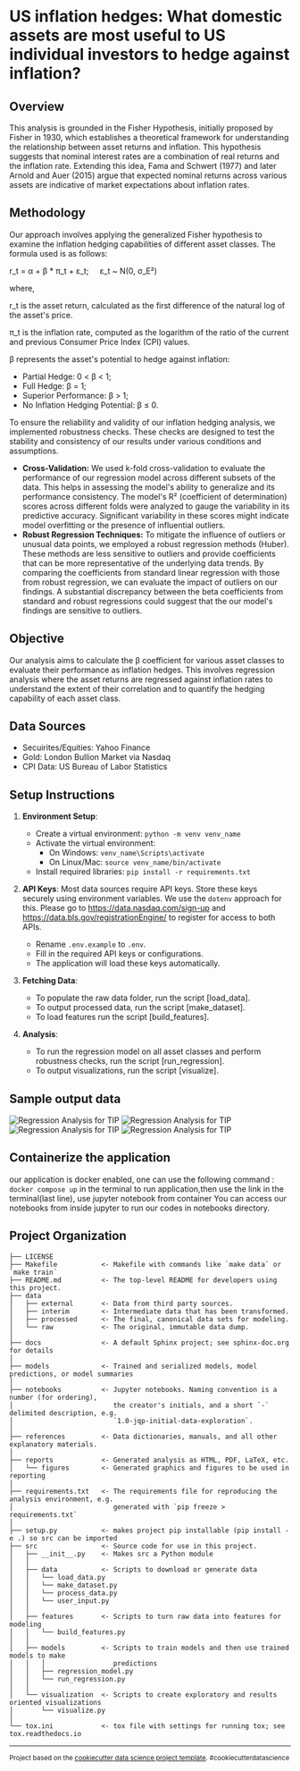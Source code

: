 US inflation hedges: What domestic assets are most useful to US individual investors to hedge against inflation?
==============================
## Overview

This analysis is grounded in the Fisher Hypothesis, initially proposed by Fisher in 1930, which establishes a theoretical framework for understanding the relationship between asset returns and inflation. This hypothesis suggests that nominal interest rates are a combination of real returns and the inflation rate. Extending this idea, Fama and Schwert (1977) and later Arnold and Auer (2015) argue that expected nominal returns across various assets are indicative of market expectations about inflation rates.

## Methodology

Our approach involves applying the generalized Fisher hypothesis to examine the inflation hedging capabilities of different asset classes. The formula used is as follows:

r_t = α + β * π_t + ε_t;&nbsp;&nbsp;&nbsp;&nbsp; ε_t ~ N(0, σ_E²)

where,

r_t is the asset return, calculated as the first difference of the natural log of the asset's price.

π_t is the inflation rate, computed as the logarithm of the ratio of the current and previous Consumer Price Index (CPI) values.

β represents the asset's potential to hedge against inflation:
   - Partial Hedge: 0 < β < 1;
   - Full Hedge: β = 1;
   - Superior Performance: β > 1;
   - No Inflation Hedging Potential: β ≤ 0.

To ensure the reliability and validity of our inflation hedging analysis, we implemented robustness checks. These checks are designed to test the stability and consistency of our results under various conditions and assumptions.
   - **Cross-Validation:** We used k-fold cross-validation to evaluate the performance of our regression model across different subsets of the data. This helps in assessing the model's ability to generalize and its performance consistency. The model's R² (coefficient of determination) scores across different folds were analyzed to gauge the variability in its predictive accuracy. Significant variability in these scores might indicate model overfitting or the presence of influential outliers.
   - **Robust Regression Techniques:** To mitigate the influence of outliers or unusual data points, we employed a robust regression methods (Huber). These methods are less sensitive to outliers and provide coefficients that can be more representative of the underlying data trends. By comparing the coefficients from standard linear regression with those from robust regression, we can evaluate the impact of outliers on our findings. A substantial discrepancy between the beta coefficients from standard and robust regressions could suggest that the our model's findings are sensitive to outliers.
   
## Objective
Our analysis aims to calculate the β coefficient for various asset classes to evaluate their performance as inflation hedges. This involves regression analysis where the asset returns are regressed against inflation rates to understand the extent of their correlation and to quantify the hedging capability of each asset class.

## Data Sources
- Secuirites/Equities: Yahoo Finance
- Gold: London Bullion Market via Nasdaq
- CPI Data: US Bureau of Labor Statistics

## Setup Instructions
1. **Environment Setup**:
   - Create a virtual environment: `python -m venv venv_name`
   - Activate the virtual environment:
     - On Windows: `venv_name\Scripts\activate`
     - On Linux/Mac: `source venv_name/bin/activate`
   - Install required libraries: `pip install -r requirements.txt`

2. **API Keys**:
   Most data sources require API keys. Store these keys securely using environment variables. We use the `dotenv` approach for this. Please go to https://data.nasdaq.com/sign-up and https://data.bls.gov/registrationEngine/ to register for access to both APIs.
   - Rename `.env.example` to `.env`.
   - Fill in the required API keys or configurations.
   - The application will load these keys automatically.

3. **Fetching Data**:
   - To populate the raw data folder, run the script [load_data].
   - To output processed data, run the script [make_dataset].
   - To load features run the script [build_features].

4. **Analysis**:
   - To run the regression model on all asset classes and perform robustness checks, run the script [run_regression].
   - To output visualizations, run the script [visualize].

## Sample output data
![Regression Analysis for TIP](images/RegressionanalysisforTIP.png)
![Regression Analysis for TIP](images/Regressionanalysisforgold.png)
![Regression Analysis for TIP](images/RegressionanalysisforVNQ.png)
![Regression Analysis for TIP](images/Regressionanalysisfor^GSPC.png)

## Containerize the application
 our application is docker enabled, one can use the following command : `docker compose up` in the terminal to run application,then use the link in the terminal(last line), use jupyter notebook from container
 You can access our notebooks from inside jupyter to run our codes in notebooks directory.



 
Project Organization
------------

    ├── LICENSE
    ├── Makefile           <- Makefile with commands like `make data` or `make train`
    ├── README.md          <- The top-level README for developers using this project.
    ├── data
    │   ├── external       <- Data from third party sources.
    │   ├── interim        <- Intermediate data that has been transformed.
    │   ├── processed      <- The final, canonical data sets for modeling.
    │   └── raw            <- The original, immutable data dump.
    │
    ├── docs               <- A default Sphinx project; see sphinx-doc.org for details
    │
    ├── models             <- Trained and serialized models, model predictions, or model summaries
    │
    ├── notebooks          <- Jupyter notebooks. Naming convention is a number (for ordering),
    │                         the creator's initials, and a short `-` delimited description, e.g.
    │                         `1.0-jqp-initial-data-exploration`.
    │
    ├── references         <- Data dictionaries, manuals, and all other explanatory materials.
    │
    ├── reports            <- Generated analysis as HTML, PDF, LaTeX, etc.
    │   └── figures        <- Generated graphics and figures to be used in reporting
    │
    ├── requirements.txt   <- The requirements file for reproducing the analysis environment, e.g.
    │                         generated with `pip freeze > requirements.txt`
    │
    ├── setup.py           <- makes project pip installable (pip install -e .) so src can be imported
    ├── src                <- Source code for use in this project.
    │   ├── __init__.py    <- Makes src a Python module
    │   │
    │   ├── data           <- Scripts to download or generate data
    │   │   └── load_data.py    
    │   │   └── make_dataset.py
    │   │   └── process_data.py
    │   │   └── user_input.py
    │   │
    │   ├── features       <- Scripts to turn raw data into features for modeling
    │   │   └── build_features.py
    │   │
    │   ├── models         <- Scripts to train models and then use trained models to make
    │   │   │                 predictions
    │   │   ├── regression_model.py
    │   │   └── run_regression.py
    │   │
    │   └── visualization  <- Scripts to create exploratory and results oriented visualizations
    │       └── visualize.py
    │
    └── tox.ini            <- tox file with settings for running tox; see tox.readthedocs.io


--------

<p><small>Project based on the <a target="_blank" href="https://drivendata.github.io/cookiecutter-data-science/">cookiecutter data science project template</a>. #cookiecutterdatascience</small></p>
